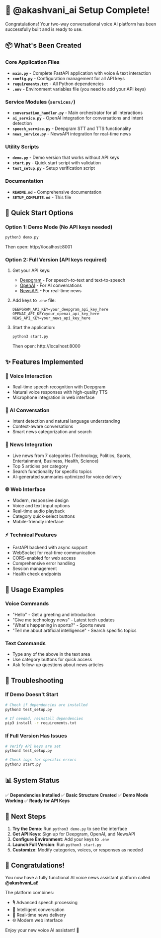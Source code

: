 # 🎉 @akashvani_ai Setup Complete!

Congratulations! Your two-way conversational voice AI platform has been successfully built and is ready to use.

## 📦 What's Been Created

### Core Application Files
- **`main.py`** - Complete FastAPI application with voice & text interaction
- **`config.py`** - Configuration management for all API keys
- **`requirements.txt`** - All Python dependencies
- **`.env`** - Environment variables file (you need to add your API keys)

### Service Modules (`services/`)
- **`conversation_handler.py`** - Main orchestrator for all interactions
- **`ai_service.py`** - OpenAI integration for conversations and intent detection
- **`speech_service.py`** - Deepgram STT and TTS functionality
- **`news_service.py`** - NewsAPI integration for real-time news

### Utility Scripts
- **`demo.py`** - Demo version that works without API keys
- **`start.py`** - Quick start script with validation
- **`test_setup.py`** - Setup verification script

### Documentation
- **`README.md`** - Comprehensive documentation
- **`SETUP_COMPLETE.md`** - This file

## 🚀 Quick Start Options

### Option 1: Demo Mode (No API keys needed)
```bash
python3 demo.py
```
Then open: http://localhost:8001

### Option 2: Full Version (API keys required)
1. Get your API keys:
   - [Deepgram](https://deepgram.com/) - For speech-to-text and text-to-speech
   - [OpenAI](https://openai.com/) - For AI conversations
   - [NewsAPI](https://newsapi.org/) - For real-time news

2. Add keys to `.env` file:
   ```env
   DEEPGRAM_API_KEY=your_deepgram_api_key_here
   OPENAI_API_KEY=your_openai_api_key_here
   NEWS_API_KEY=your_news_api_key_here
   ```

3. Start the application:
   ```bash
   python3 start.py
   ```
   Then open: http://localhost:8000

## ✨ Features Implemented

### 🎤 Voice Interaction
- Real-time speech recognition with Deepgram
- Natural voice responses with high-quality TTS
- Microphone integration in web interface

### 🤖 AI Conversation
- Intent detection and natural language understanding
- Context-aware conversations
- Smart news categorization and search

### 📰 News Integration
- Live news from 7 categories (Technology, Politics, Sports, Entertainment, Business, Health, Science)
- Top 5 articles per category
- Search functionality for specific topics
- AI-generated summaries optimized for voice delivery

### 🌐 Web Interface
- Modern, responsive design
- Voice and text input options
- Real-time audio playback
- Category quick-select buttons
- Mobile-friendly interface

### ⚡ Technical Features
- FastAPI backend with async support
- WebSocket for real-time communication
- CORS-enabled for web access
- Comprehensive error handling
- Session management
- Health check endpoints

## 🎯 Usage Examples

### Voice Commands
- "Hello" - Get a greeting and introduction
- "Give me technology news" - Latest tech updates
- "What's happening in sports?" - Sports news
- "Tell me about artificial intelligence" - Search specific topics

### Text Commands
- Type any of the above in the text area
- Use category buttons for quick access
- Ask follow-up questions about news articles

## 🔧 Troubleshooting

### If Demo Doesn't Start
```bash
# Check if dependencies are installed
python3 test_setup.py

# If needed, reinstall dependencies
pip3 install -r requirements.txt
```

### If Full Version Has Issues
```bash
# Verify API keys are set
python3 test_setup.py

# Check logs for specific errors
python3 start.py
```

## 📊 System Status

✅ **Dependencies Installed**
✅ **Basic Structure Created**
✅ **Demo Mode Working**
✅ **Ready for API Keys**

## 🚀 Next Steps

1. **Try the Demo**: Run `python3 demo.py` to see the interface
2. **Get API Keys**: Sign up for Deepgram, OpenAI, and NewsAPI
3. **Configure Environment**: Add your keys to `.env`
4. **Launch Full Version**: Run `python3 start.py`
5. **Customize**: Modify categories, voices, or responses as needed

## 🎉 Congratulations!

You now have a fully functional AI voice news assistant platform called **@akashvani_ai**!

The platform combines:
- 🎙️ Advanced speech processing
- 🤖 Intelligent conversation
- 📰 Real-time news delivery
- 🌐 Modern web interface

Enjoy your new voice AI assistant! 🎊 
